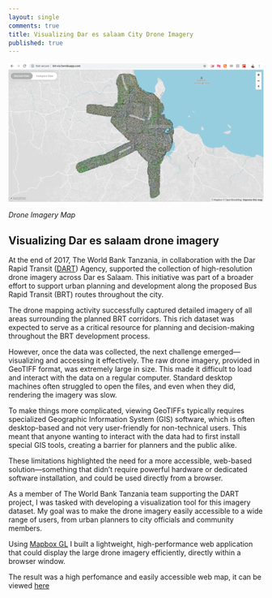 ```yaml
---
layout: single
comments: true
title: Visualizing Dar es salaam City Drone Imagery
published: true
---
```



![](https://raw.githubusercontent.com/samweli/jekyll-now/master/images/dar-drone-imagery-viz.png)

_Drone Imagery Map_

## Visualizing Dar es salaam drone imagery

At the end of 2017, The World Bank Tanzania, in collaboration with the Dar Rapid Transit ([DART](https://www.dart.go.tz/)) Agency, 
supported the collection of high-resolution drone imagery across Dar es Salaam. This initiative was part of a broader effort to 
support urban planning and development along the proposed Bus Rapid Transit (BRT) routes throughout the city.

The drone mapping activity successfully captured detailed imagery of all areas surrounding the planned BRT corridors. 
This rich dataset was expected to serve as a critical resource for planning and decision-making throughout
the BRT development process.

However, once the data was collected, the next challenge emerged—visualizing and accessing it effectively. 
The raw drone imagery, provided in GeoTIFF format, was extremely large in size. This made it difficult to load 
and interact with the data on a regular computer. Standard desktop machines often struggled to open the files, 
and even when they did, rendering the imagery was slow.

To make things more complicated, viewing GeoTIFFs typically requires specialized Geographic Information System (GIS) software,
which is often desktop-based and not very user-friendly for non-technical users. This meant that anyone wanting to interact 
with the data had to first install special GIS tools, creating a barrier for planners and the public alike.

These limitations highlighted the need for a more accessible, web-based solution—something that didn’t require 
powerful hardware or dedicated software installation, and could be used directly from a browser.

As a member of The World Bank Tanzania team supporting the DART project, 
I was tasked with developing a visualization tool for this imagery dataset. 
My goal was to make the drone imagery easily accessible to a wide range of users, 
from urban planners to city officials and community members.

Using [Mapbox GL](https://docs.mapbox.com/mapbox-gl-js/overview/) I built a lightweight, high-performance web application that could display the
large drone imagery efficiently, directly within a browser window.

The result was a high perfomance and easily accessible web map, it can be viewed [here](http://brt-viz.herokuapp.com/)
